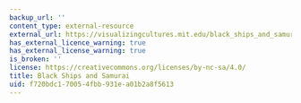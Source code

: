 ```yaml
---
backup_url: ''
content_type: external-resource
external_url: https://visualizingcultures.mit.edu/black_ships_and_samurai/index.html
has_external_licence_warning: true
has_external_license_warning: true
is_broken: ''
license: https://creativecommons.org/licenses/by-nc-sa/4.0/
title: Black Ships and Samurai
uid: f720bdc1-7005-4fbb-931e-a01b2a8f5613
---
```

